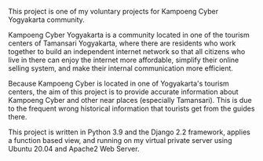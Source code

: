 This project is one of my voluntary projects for Kampoeng Cyber Yogyakarta community.

Kampoeng Cyber Yogyakarta is a community located in one of the tourism centers of Tamansari Yogyakarta, where there are residents who work together to build an independent internet network so that all citizens who live in there can enjoy the internet more affordable, simplify their online selling system, and make their internal communication more efficient.

Because Kampoeng Cyber is located in one of Yogyakarta's tourism centers, the aim of this project is to provide accurate information about Kampoeng Cyber and other near places (especially Tamansari). This is due to the frequent wrong historical information that tourists get from the guides there.

This project is written in Python 3.9 and the Django 2.2 framework, applies a function based view, and running on my virtual private server using Ubuntu 20.04 and Apache2 Web Server.

